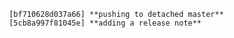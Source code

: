 						[bf710628d037a66] **pushing to detached master** 
						[5cb8a997f81045e] **adding a release note** 
